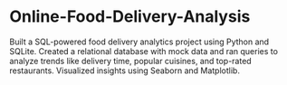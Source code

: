# Online-Food-Delivery-Analysis
Built a SQL-powered food delivery analytics project using Python and SQLite. Created a relational database with mock data and ran queries to analyze trends like delivery time, popular cuisines, and top-rated restaurants. Visualized insights using Seaborn and Matplotlib.
